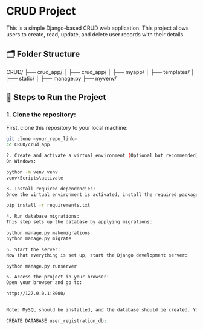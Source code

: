 # CRUD Project

This is a simple Django-based CRUD web application. This project allows users to create, read, update, and delete user records with their details.

## 🗂️ Folder Structure

CRUD/
├── crud_app/
│   ├── crud_app/
│   ├── myapp/
│   ├── templates/
│   ├── static/
│   ├── manage.py
├── myvenv/

## 🚀 Steps to Run the Project

### 1. **Clone the repository**:
First, clone this repository to your local machine:

```bash
git clone <your_repo_link>
cd CRUD/crud_app

2. Create and activate a virtual environment (Optional but recommended):
On Windows:

python -m venv venv
venv\Scripts\activate

3. Install required dependencies:
Once the virtual environment is activated, install the required packages using requirements.txt:

pip install -r requirements.txt

4. Run database migrations:
This step sets up the database by applying migrations:

python manage.py makemigrations
python manage.py migrate

5. Start the server:
Now that everything is set up, start the Django development server:

python manage.py runserver

6. Access the project in your browser:
Open your browser and go to:

http://127.0.0.1:8000/


Note: MySQL should be installed, and the database should be created. You can create the database using the following command:

CREATE DATABASE user_registration_db;
